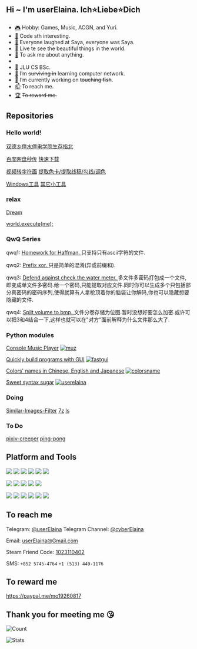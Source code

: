 ## Hi ~ I'm userElaina. Ich⭐Liebe⭐Dich

- [🎮](https://zh.moegirl.org.cn/%E7%99%BE%E5%90%88(%E8%90%8C%E5%B1%9E%E6%80%A7)#) Hobby: Games, Music, ACGN, and Yuri. 
- [🌸](https://github.com/userElaina) Code sth interesting.
- [🤡](https://zh.moegirl.org.cn/zh-tw/%E6%B2%99%E8%80%B6(%E9%AD%94%E5%A5%B3%E4%B9%8B%E6%97%85)#) Everyone laughed at Saya, everyone was Saya.
- [📖](https://www.zhihu.com/equation?tex=%E6%AD%A4%E5%A4%84%E7%95%99%E7%BB%99%E6%88%91%E5%8D%9A%E5%AE%A2(%E6%9C%AA%E5%AE%8C%E6%88%90)%7B%5Crm%20relax%7D%E9%A1%B5%20Q%5Comega%20Q) Live te see the beautiful things in the world.
- [💬](https://github.com/userelaina/userelaina/issues) To ask me about anything.
- 
- [🏫](https://github.com/userElaina/Outlast-JLU-DLC) JLU CS BSc.
- [🌱](https://github.com/userElaina/A-Top-Down-Approach) I’m ~~surviving in~~ learning computer network.
- [🔭](https://telegra.ph/%E8%BA%BA%E5%B9%B3%E5%8D%B3%E6%98%AF%E6%AD%A3%E4%B9%89-06-23) I’m currently working on ~~touching fish~~.
- [📫](#to-reach-me) To reach me.
- [🏆](#to-reward-me) ~~To reward me.~~

## Repositories

### Hello world!

[双德乡停水停电学院生存指北](https://github.com/userElaina/Outlast-JLU-DLC)

[百度网盘秒传](https://github.com/userElaina/panbaidu-miao-chuan)
[快速下载](https://github.com/userElaina/panbaidu-miao-chuan/releases/download/1.1.0/miaochuan.exe)

[视频转字符画](https://github.com/userElaina/Bad-Apple)
[提取色卡/提取线稿/勾线/调色](https://github.com/userElaina/color-card)

[Windows工具](https://github.com/userElaina/About-Windows)
[其它小工具](https://github.com/userElaina/small-tools)

### relax

[Dream](https://github.com/userElaina/dream)

[world.execute(me);](https://github.com/userElaina/world-execute-me)

### QwQ Series

qwq1: [Homework for Haffman. ](https://github.com/userElaina/naive-Huffman)
只支持只有ascii字符的文件.

qwq2: [Prefix xor. ](https://github.com/userElaina/naive-confuse)
只是简单的混淆(异或前缀和).

qwq3: [Defend against check the water meter. ](https://github.com/userElaina/one-file-with-many-password)
多文件多密码打包成一个文件,即变成单文件多密码.给一个密码,只能提取对应文件.同时你可以生成多个只包括部分真密码的密码序列,使得就算有人拿枪顶着你的脑袋让你解码,你也可以隐藏想要隐藏的文件.

qwq4: [Split volume to bmp. ](https://github.com/userElaina/big-file-2-small-bmp)
文件分卷存储为位图.暂时没想好要怎么加密.或许可以把3和4结合一下,这样也就可以在"对方"面前解释为什么文件那么大了.

### Python modules

[Console Music Player](https://github.com/userElaina/console-music-player)
[![muz](https://img.shields.io/pypi/v/muz.svg?style=flat-square&logo=pypi&label=muz)](https://pypi.org/project/muz/)

[Quickly build programs with GUI](https://github.com/userElaina/fastgui)
[![fastgui](https://img.shields.io/pypi/v/fastgui.svg?style=flat-square&logo=pypi&label=fastgui)](https://pypi.org/project/fastgui/)

[Colors' names in Chinese, English and Japanese](https://github.com/userElaina/json-colorsname)
[![colorsname](https://img.shields.io/pypi/v/colorsname.svg?style=flat-square&logo=pypi&label=colorsname)](https://pypi.org/project/colorsname)

[Sweet syntax sugar](https://github.com/userElaina/sugar)
[![userelaina](https://img.shields.io/pypi/v/userelaina.svg?style=flat-square&logo=pypi&label=userelaina)](https://pypi.org/project/userelaina)

### Doing

[Similar-Images-Filter](https://github.com/userElaina/Similar-Images-Filter-PHA)
[7z](https://github.com/userElaina/computer-graphics)
[ls](https://github.com/userElaina/computer-graphics)

### To Do

[pixiv-creeper](https://github.com/userElaina/pixiv-creeper-2)
[ping-pong](https://github.com/userElaina/ping-pong)

## Platform and Tools

[![](https://img.shields.io/badge/Windows-10-0078d6?style=flat-square&logo=windows)](https://www.microsoft.com/windows/get-windows-10)
[![](https://img.shields.io/badge/Ubuntu-20.04-e95420?style=flat-square&logo=ubuntu)](https://ubuntu.com/)
[![](https://img.shields.io/badge/Debian-11-a81d33?style=flat-square&logo=debian)](https://www.debian.org/)
[![](https://img.shields.io/badge/Manjaro-KDE-35bf5c?style=flat-square&logo=manjaro)](https://manjaro.org/)
[![](https://img.shields.io/badge/Android-10-3ddc84?style=flat-square&logo=android)](https://www.android.com/)
[![](https://img.shields.io/badge/iOS-14-000000?style=flat-square&logo=ios)](https://www.apple.com/)

[![](https://img.shields.io/badge/VMware-16-607078?style=flat-square&logo=vmware)](https://www.vmware.com/products/workstation-pro.html)
[![](https://img.shields.io/badge/VirtualBox-6.1-183a61?style=flat-square&logo=virtualbox)](https://www.virtualbox.org/)
[![](https://img.shields.io/badge/VS%20Code-1.63-007acc?style=flat-square&logo=visual-studio-code)](https://code.visualstudio.com/)
[![](https://img.shields.io/badge/LLVM-12.0.1-262d3a?style=flat-square&logo=llvm)](https://llvm.org/)
[![](https://img.shields.io/badge/OBS-27-302e31?style=flat-square&logo=obs-studio)](https://obsproject.com/)


[![](https://img.shields.io/badge/Unity-3.0-ffffff?style=flat-square&logo=unity)](https://unity.com/)
[![](https://img.shields.io/badge/Python-3.10-3776ab?style=flat-square&logo=python)](https://www.python.org/)
[![](https://img.shields.io/badge/C-98-a8b9cc?style=flat-square&logo=c)](https://en.wikipedia.org/wiki/C_(programming_language))
[![](https://img.shields.io/badge/C++-11-00599c?style=flat-square&logo=c%2B%2B)](https://en.wikipedia.org/wiki/C%2B%2B)
[![](https://img.shields.io/badge/Html-5-e34f26?style=flat-square&logo=html5)](https://en.wikipedia.org/wiki/HTML5)
[![](https://img.shields.io/badge/Java-16-007396?style=flat-square&logo=java)](https://www.java.com/en/)

## To reach me

Telegram: [@userElaina](https://t.me/userelaina) 
Telegram Channel: [@cyberElaina](https://t.me/cyberElaina)

Email: userElaina@Gmail.com

Steam Friend Code: [1023110402](https://steamcommunity.com/id/userElaina)

SMS: `+852 5745-4764` `+1 (513) 449-1176`

## To reward me

https://paypal.me/mo19260817

## Thank you for meeting me 😘

![Count](https://count.getloli.com/get/@userElaina?theme=gelbooru)

![Stats](https://github-readme-stats.vercel.app/api?username=userElaina&show_icons=true&count_private=true&icon_color=F080C0)
